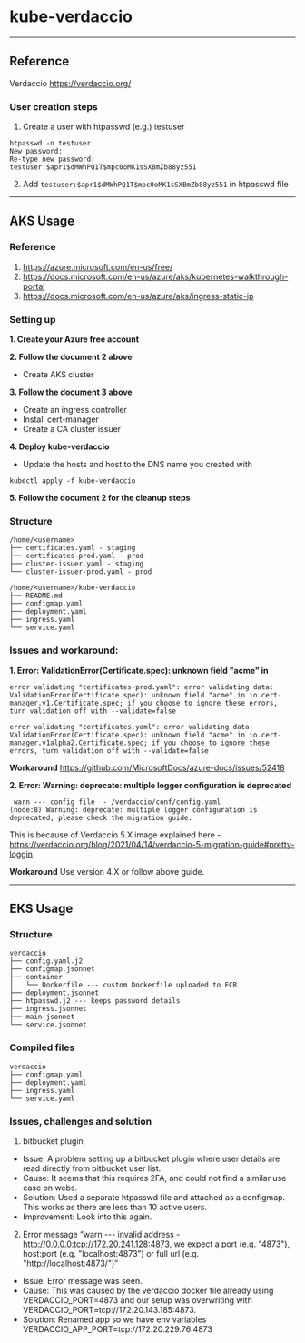 # kube-verdaccio

---
## Reference

Verdaccio
https://verdaccio.org/


### User creation steps

1. Create a user with htpasswd (e.g.) testuser
```
htpasswd -n testuser
New password:
Re-type new password:
testuser:$apr1$dMWhPQ1T$mpc0oMK1sSXBmZb88yz551
```
2. Add `testuser:$apr1$dMWhPQ1T$mpc0oMK1sSXBmZb88yz551` in htpasswd file


---
## AKS Usage

### Reference
1. https://azure.microsoft.com/en-us/free/
2. https://docs.microsoft.com/en-us/azure/aks/kubernetes-walkthrough-portal
3. https://docs.microsoft.com/en-us/azure/aks/ingress-static-ip

### Setting up
**1. Create your Azure free account**

**2. Follow the document 2 above**
- Create AKS cluster

**3. Follow the document 3 above**
- Create an ingress controller
- Install cert-manager
- Create a CA cluster issuer

**4. Deploy kube-verdaccio**
- Update the hosts and host to the DNS name you created with
```
kubectl apply -f kube-verdaccio
```

**5. Follow the document 2 for the cleanup steps**


### Structure

```
/home/<username>
├── certificates.yaml - staging
├── certificates-prod.yaml - prod
├── cluster-issuer.yaml - staging
└── cluster-issuer-prod.yaml - prod

/home/<username>/kube-verdaccio
├── README.md
├── configmap.yaml
├── deployment.yaml
├── ingress.yaml
└── service.yaml
```

### Issues and workaround:
**1. Error: ValidationError(Certificate.spec): unknown field "acme" in**
```
error validating "certificates-prod.yaml": error validating data: ValidationError(Certificate.spec): unknown field "acme" in io.cert-manager.v1.Certificate.spec; if you choose to ignore these errors, turn validation off with --validate=false

error validating "certificates.yaml": error validating data: ValidationError(Certificate.spec): unknown field "acme" in io.cert-manager.v1alpha2.Certificate.spec; if you choose to ignore these errors, turn validation off with --validate=false
```
**Workaround**
https://github.com/MicrosoftDocs/azure-docs/issues/52418

**2. Error: Warning: deprecate: multiple logger configuration is deprecated**
```
 warn --- config file  - /verdaccio/conf/config.yaml
(node:8) Warning: deprecate: multiple logger configuration is deprecated, please check the migration guide.
```
This is because of Verdaccio 5.X image explained here -
https://verdaccio.org/blog/2021/04/14/verdaccio-5-migration-guide#pretty-loggin

**Workaround**
Use version 4.X or follow above guide.


---
## EKS Usage

### Structure

```
verdaccio
├── config.yaml.j2
├── configmap.jsonnet
├── container
│   └── Dockerfile --- custom Dockerfile uploaded to ECR
├── deployment.jsonnet
├── htpasswd.j2 --- keeps password details
├── ingress.jsonnet
├── main.jsonnet
└── service.jsonnet
```

### Compiled files

```
verdaccio
├── configmap.yaml
├── deployment.yaml
├── ingress.yaml
└── service.yaml
```

### Issues, challenges and solution

1. bitbucket plugin
- Issue: A problem setting up a bitbucket plugin where user details are read directly from bitbucket user list. 
- Cause: It seems that this requires 2FA, and could not find a similar use case on webs.
- Solution: Used a separate htpasswd file and attached as a configmap. This works as there are less than 10 active users.
- Improvement: Look into this again.

2. Error message “warn --- invalid address - http://0.0.0.0:tcp://172.20.241.128:4873, we expect a port (e.g. "4873"), host:port (e.g. "localhost:4873") or full url (e.g. "http://localhost:4873/")” 
- Issue: Error message was seen.
- Cause: This was caused by the verdaccio docker file already using VERDACCIO_PORT=4873  and our setup was overwriting with VERDACCIO_PORT=tcp://172.20.143.185:4873.
- Solution: Renamed app so we have env variables VERDACCIO_APP_PORT=tcp://172.20.229.76:4873
